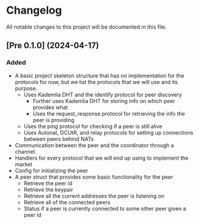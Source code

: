 # Changelog

All notable changes to this project will be documented in this file.

## [Pre 0.1.0] (2024-04-17)
### Added
- A basic project skeleton structure that has no implementation for the protocols
for now, but we list the protocols that we will use and its purpose.
  - Uses Kademlia DHT and the identify protocol for peer discovery
    - Further uses Kademlia DHT for storing info on which peer provides what 
    - Uses the request_response protocol for retrieving the info the peer is providing
  - Uses the ping protocol for checking if a peer is still alive
  - Uses Autonat, DCUtR, and relay protocols for setting up connections between peers behind NATs
- Communication between the peer and the coordinator through a channel.
- Handlers for every protocol that we will end up using to implement the market
- Config for initializing the peer
- A peer struct that provides some basic functionality for the peer
  - Retrieve the peer id 
  - Retrieve the keypair
  - Retrieve all the current addresses the peer is listening on 
  - Retrieve all of the connected peers
  - Status if a peer is currently connected to some other peer given a peer id

